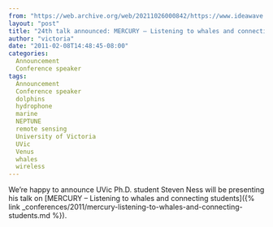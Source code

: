```yaml
---
from: "https://web.archive.org/web/20211026000842/https://www.ideawave.ca/24th-talk-announced-mercury-%e2%80%93-listening-to-whales-and-connecting-students/"
layout: "post"
title: "24th talk announced: MERCURY – Listening to whales and connecting students"
author: "victoria"
date: "2011-02-08T14:48:45-08:00"
categories:
  Announcement
  Conference speaker
tags: 
  Announcement
  Conference speaker
  dolphins
  hydrophone
  marine
  NEPTUNE
  remote sensing
  University of Victoria
  UVic
  Venus
  whales
  wireless
---
```


We’re happy to announce UVic Ph.D. student Steven Ness will be presenting his talk on [MERCURY – Listening to whales and connecting students]({% link _conferences/2011/mercury-listening-to-whales-and-connecting-students.md %}).
